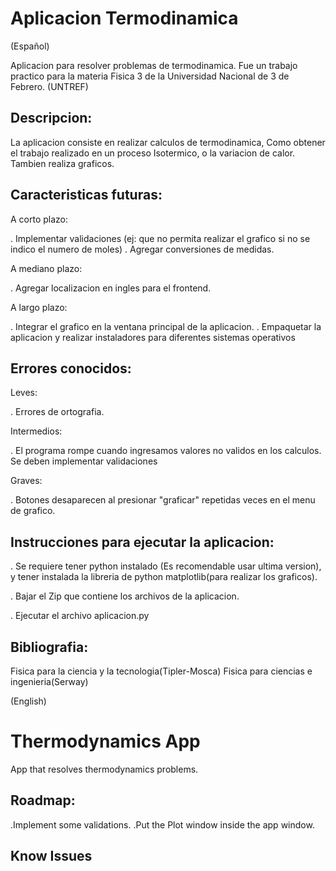 # Aplicacion Termodinamica
(Español)

Aplicacion para resolver problemas de termodinamica. Fue un trabajo practico para la materia Fisica 3 de la Universidad Nacional de 3 de Febrero. (UNTREF)

## Descripcion:

La aplicacion consiste en realizar calculos de termodinamica, Como obtener el trabajo realizado en un proceso Isotermico, o la variacion de calor. Tambien realiza graficos.

## Caracteristicas futuras:

A corto plazo:

  . Implementar validaciones (ej: que no permita realizar el grafico si no se indico el numero de moles)
  . Agregar conversiones de medidas.

A mediano plazo:

  . Agregar localizacion en ingles para el frontend.
  
A largo plazo:

  . Integrar el grafico en la ventana principal de la aplicacion.
  . Empaquetar la aplicacion y realizar instaladores para diferentes sistemas operativos


## Errores conocidos:

Leves:

  . Errores de ortografia.
  
Intermedios:
  
  . El programa rompe cuando ingresamos valores no validos en los calculos. Se deben implementar validaciones  

Graves:

  . Botones desaparecen al presionar "graficar" repetidas veces en el menu de grafico.


## Instrucciones para ejecutar la aplicacion:

  . Se requiere tener python instalado (Es recomendable usar ultima version), y tener instalada la libreria de python matplotlib(para realizar los graficos).

  . Bajar el Zip que contiene los archivos de la aplicacion.
  
  . Ejecutar el archivo aplicacion.py

## Bibliografia:

  Fisica para la ciencia y la tecnologia(Tipler-Mosca)
  Fisica para ciencias e ingenieria(Serway)


(English)

# Thermodynamics App

App that resolves thermodynamics problems.

## Roadmap:

.Implement some validations. 
.Put the Plot window inside the app window.


## Know Issues
